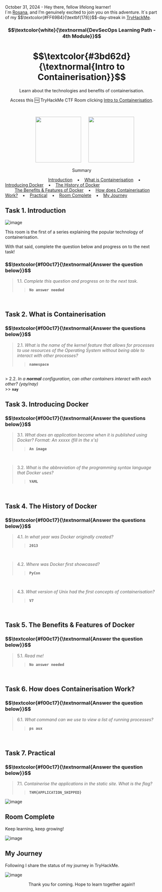 <p align="left">October 31, 2024 - Hey there, fellow lifelong learner!<br>
I´m <a href="https://www.linkedin.com/in/rosanafssantos/">Rosana</a>, and I’m genuinely excited to join you on this adventure. It´s part of my $$\textcolor{#FF69B4}{\textbf{178}}$$-day-streak in  <a href="https://tryhackme.com/r/p/Rosana">TryHackMe</a>.</p>


<h3 align="center"> $$\textcolor{white}{\textnormal{DevSecOps Learning Path - 4th Module}}$$ </h3><h1 align="center">
<h1 align="center"> $$\textcolor{#3bd62d}{\textnormal{Intro to Containerisation}}$$
</h1>
<p align="center">Learn about the technologies and benefits of containerisation.</p>
<p align="center">Access this 🆓 TryHackMe CTF Room clicking <a href="https://tryhackme.com/r/room/introtocontainerisation">Intro to Containerisation</a>.</p><br>
<p align="center">
  <img height="150px" hspace="20" src="https://github.com/user-attachments/assets/6347914f-d784-4112-bd75-48bf50dbb2bd">
  <img height="150px" src="https://github.com/user-attachments/assets/c0916051-ea2a-46fc-8e2d-fdc9dfb90bf7">
</p>

<p align="center">Summary</p>

&nbsp;&nbsp;&nbsp;&nbsp;&nbsp;&nbsp;&nbsp;&nbsp;&nbsp;&nbsp;&nbsp;&nbsp;&nbsp;&nbsp;&nbsp;&nbsp;&nbsp;&nbsp;&nbsp;&nbsp;&nbsp;&nbsp;&nbsp;&nbsp;&nbsp;&nbsp;&nbsp;&nbsp;&nbsp;&nbsp;&nbsp;&nbsp;&nbsp;&nbsp;&nbsp;    [Introduction](#1) &nbsp;&nbsp;&nbsp;▪️&nbsp;&nbsp;&nbsp; [What is Containerisation](#2) &nbsp;&nbsp;&nbsp;▪️&nbsp;&nbsp;&nbsp; [Introducing Docker](#3) &nbsp;&nbsp;&nbsp;▪️&nbsp;&nbsp;&nbsp; [The History of Docker](#4) <br>
&nbsp;&nbsp;&nbsp;&nbsp;&nbsp;&nbsp;&nbsp; [The Benefits & Features of Docker](#5) &nbsp;&nbsp;&nbsp;▪️&nbsp;&nbsp;&nbsp; [How does Containerisation Work?](#6) &nbsp;&nbsp;&nbsp;▪️&nbsp;&nbsp;&nbsp; [Practical](#7) &nbsp;&nbsp;&nbsp;▪️&nbsp;&nbsp;&nbsp; [Room Complete](#8) &nbsp;&nbsp;&nbsp;▪️&nbsp;&nbsp;&nbsp; [My Journey](#9) &nbsp;&nbsp;&nbsp;&nbsp;&nbsp;&nbsp;&nbsp;


<h2>Task 1. Introduction<a id='1'></a></h2>

![image](https://github.com/user-attachments/assets/19aaef64-cf5c-4f8e-bca4-a9483129bef1)

<p>This room is the first of a series explaining the popular technology of containerisation.</p>


<p>With that said, complete the question below and progress on to the next task!</p>

<h3 align="left"> $$\textcolor{#f00c17}{\textnormal{Answer the question below}}$$ </h3>

> 1.1. <em>Complete this question and progress on to the next task.</em><br><a id='1.1'></a>
>> <code><strong>No answer needed</strong></code>

<br>

<h2>Task 2. What is Containerisation<a id='2'></a></h2>

<h3 align="left"> $$\textcolor{#f00c17}{\textnormal{Answer the questions below}}$$ </h3>

> 2.1. <em>What is the name of the kernel feature that allows for processes to use resources of the Operating System without being able to interact with other processes? </em><br><a id='2.1'></a>
>> <code><strong>namespace</strong></code>

<br>
> 2.2. <em>In a <strong>normal</strong> configuration, can other containers interact with each other? (yay/nay)</em><br><a id='2.1'></a>
>> <code><strong>nay</strong></code>

<br>

<h2>Task 3. Introducing Docker<a id='3'></a></h2>

<h3 align="left"> $$\textcolor{#f00c17}{\textnormal{Answer the questions below}}$$ </h3>

> 3.1. <em>What does an application become when it is published using Docker? Format: An xxxxx (fill in the x's)</em><br><a id='3.1'></a>
>> <code><strong>An image</strong></code>

<br>

> 3.2. <em>What is the abbreviation of the programming syntax language that Docker uses?</em><br><a id='3.2'></a>
>> <code><strong>YAML</strong></code>

<br>

<h2>Task 4. The History of Docker<a id='4'></a></h2>

<h3 align="left"> $$\textcolor{#f00c17}{\textnormal{Answer the questions below}}$$ </h3>

> 4.1. <em>In what year was Docker originally created?</em><br><a id='4.1'></a>
>> <code><strong>2013</strong></code>

<br>

> 4.2. <em>Where was Docker first showcased?</em><br><a id='4.2'></a>
>> <code><strong>PyCon</strong></code>

<br>

> 4.3. <em>What version of Unix had the first concepts of containerisation?</em><br><a id='4.3'></a>
>> <code><strong>V7</strong></code>

<br>

<h2>Task 5. The Benefits & Features of Docker<a id='5'></a></h2>

<h3 align="left"> $$\textcolor{#f00c17}{\textnormal{Answer the question below}}$$ </h3>

> 5.1. <em>Read me!</em><br><a id='5.1'></a>
>> <code><strong>No answer needed</strong></code>

<br>

<h2>Task 6. How does Containerisation Work?<a id='6'></a></h2>

<h3 align="left"> $$\textcolor{#f00c17}{\textnormal{Answer the question below}}$$ </h3>

> 6.1. <em>What command can we use to view a list of running processes?</em><br><a id='6.1'></a>
>> <code><strong>ps aux</strong></code>

<br>

<h2>Task 7. Practical<a id='7'></a></h2>

<h3 align="left"> $$\textcolor{#f00c17}{\textnormal{Answer the question below}}$$ </h3>

> 7.1. <em>Containerise the applications in the static site. What is the flag? </em><br><a id='6.1'></a>
>> <code><strong>THM{APPLICATION_SHIPPED}</strong></code>

![image](https://github.com/user-attachments/assets/bf26eb92-7c52-4b13-b29c-1ea0c6cca3dc)


<h2>Room Complete<a id='8'></a></h2>
<p>Keep learning, keep growing!<br>

![image](https://github.com/user-attachments/assets/37b1e8ca-94fe-4703-b877-ae4b1760e163)

<h2>My Journey<a id='9'></a></h2>
<p></p>Following I share the status of my journey in TryHackMe.</p>

![image](https://github.com/user-attachments/assets/802e4cf5-cd15-4bd0-9e9b-984127f0799e)

<p style="text-align: center;">Thank you for coming. Hope to learn together again!!</p>

